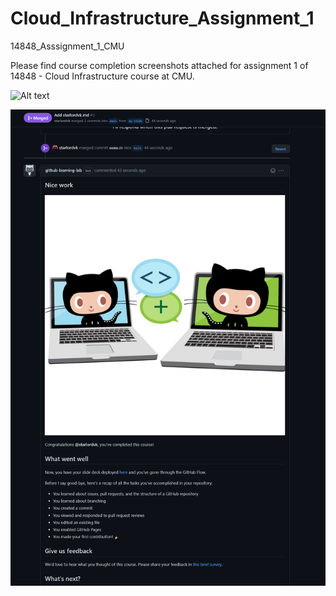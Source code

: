 # Cloud_Infrastructure_Assignment_1
14848_Asssignment_1_CMU

Please find course completion screenshots attached for assignment 1 of 14848 - Cloud Infrastructure course at CMU.

![Alt text](relative/path/to/Course2_congrats.png?raw=true "Title")

![alt text](https://github.com/starlordvk/Cloud_Infrastructure_Assignment_1/blob/main/Course1_congrats.png?raw=true)
